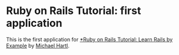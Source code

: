 # Ruby on Rails Tutorial: first application

This is the first application for
[*Ruby on Rails Tutorial: Learn Rails by Example](http://railstutorial.org/)
by [Michael Hartl](http://michaelhartl.com/).